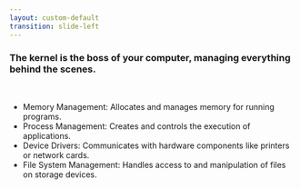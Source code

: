 ```yaml
---
layout: custom-default
transition: slide-left
---
```


### The kernel is the boss of your computer, managing everything behind the scenes.

<br/>

<v-clicks>

- Memory Management: Allocates and manages memory for running programs.
- Process Management: Creates and controls the execution of applications.
- Device Drivers: Communicates with hardware components like printers or network cards.
- File System Management: Handles access to and manipulation of files on storage devices.

</v-clicks>
